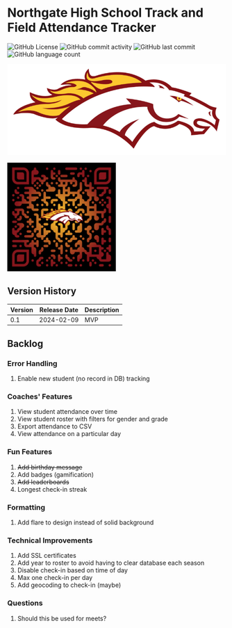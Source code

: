 # Northgate High School Track and Field Attendance Tracker

![GitHub License](https://img.shields.io/github/license/aaronmsimon/northgate-hs-track-and-field-attendance)
![GitHub commit activity](https://img.shields.io/github/commit-activity/w/aaronmsimon/northgate-hs-track-and-field-attendance)
![GitHub last commit](https://img.shields.io/github/last-commit/aaronmsimon/northgate-hs-track-and-field-attendance)
![GitHub language count](https://img.shields.io/github/languages/count/aaronmsimon/northgate-hs-track-and-field-attendance)

![Northgate Broncos](https://github.com/aaronmsimon/northgate-hs-track-and-field-attendance/blob/main/project-root/public/img/BroncosOfficialLogo2016yellowgold.png?raw=true)

<a href="http://www.northgatetrackandfieldcheck.in/check-in"><img src="https://raw.githubusercontent.com/aaronmsimon/northgate-hs-track-and-field-attendance/main/project-root/public/img/qr-code-attendance.png" width="250"/></a>

## Version History
| Version | Release Date | Description |
| --- | --- | --- |
| 0.1 | 2024-02-09 | MVP |

## Backlog

### Error Handling
1. Enable new student (no record in DB) tracking

### Coaches' Features
1. View student attendance over time
2. View student roster with filters for gender and grade
3. Export attendance to CSV
4. View attendance on a particular day

### Fun Features
1. ~~Add birthday message~~
2. Add badges (gamification)
3. ~~Add leaderboards~~
4. Longest check-in streak

### Formatting
1. Add flare to design instead of  solid background

### Technical Improvements
1. Add SSL certificates
2. Add year to roster to avoid having to clear database each season
3. Disable check-in based on time of day
4. Max one check-in per day
5. Add geocoding to check-in (maybe)

### Questions
1. Should this be used for meets?
